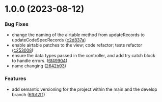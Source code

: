 # 1.0.0 (2023-08-12)


### Bug Fixes

* change the naming of the airtable method from updateRecords to updateCodeSpecRecords ([c2d837a](https://github.com/WodenWang820118/nest-data-layer-checker/commit/c2d837a4065f835a3e5c6bb67f906e3389fa68c3))
* enable airtable patches to the view; code refactor; tests refactor ([c253008](https://github.com/WodenWang820118/nest-data-layer-checker/commit/c25300863f599fef81202a7dde0369c7b14198f2))
* ensure the data types passed in the controller, and add try catch block to handle errors. ([6f49904](https://github.com/WodenWang820118/nest-data-layer-checker/commit/6f499045e50b5ea68f0af80cae8e8d908609642e))
* name changing ([2642b93](https://github.com/WodenWang820118/nest-data-layer-checker/commit/2642b934dd109ed3c702989401699de6292f2d0b))


### Features

* add semantic versioning for the project within the main and the develop branch ([6fb12f1](https://github.com/WodenWang820118/nest-data-layer-checker/commit/6fb12f1f015e39677d9b287377bf52ff8f9b6f04))
